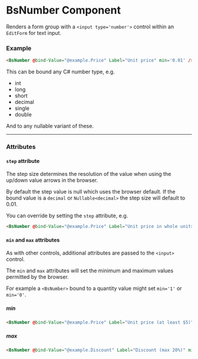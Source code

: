 ﻿# BsNumber Component

Renders a form group with a `<input type='number'>` control within an `EditForm` for text input.

### Example
```html
<BsNumber @bind-Value="@example.Price" Label="Unit price" min='0.01' />
```

This can be bound any C# number type, e.g.
 - int
 - long
 - short
 - decimal
 - single
 - double

And to any nullable variant of these.

---
### Attributes
#### `step` attribute

The step size determines the resolution of the value when 
using the up/down value arrows in the browser.

By default the step value is null which uses the browser 
default. If the bound value is a `decimal` or 
`Nullable<decimal>` the step size will default to 0.01.

You can override by setting the `step` attribute, e.g.

```html
<BsNumber @bind-Value="@example.Price" Label="Unit price in whole units" step='1' />
```


#### `min` and `max` attributes

As with other controls, additional attributes are passed to 
the `<input>` control.

The `min` and `max` attributes will set the minimum and 
maximum values permitted by the browser.

For example a `<BsNumber>` bound to a quantity value might 
set `min='1'` or `min='0'`.

##### min
```html
<BsNumber @bind-Value="@example.Price" Label="Unit price (at least $5)" min='5' />
```

##### max
```html
<BsNumber @bind-Value="@example.Discount" Label="Discount (max 20%)" min='0' max='20' />
```
